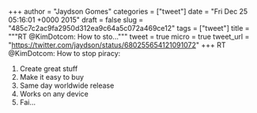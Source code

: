 
+++
author = "Jaydson Gomes"
categories = ["tweet"]
date = "Fri Dec 25 05:16:01 +0000 2015"
draft = false
slug = "485c7c2ac9fa2950d312ea9c64a5c072a469ce12"
tags = ["tweet"]
title = """RT @KimDotcom: How to sto..."""
tweet = true
micro = true
tweet_url = "https://twitter.com/jaydson/status/680255654121091072"
+++
RT @KimDotcom: How to stop piracy:
1. Create great stuff
2. Make it easy to buy
3. Same day worldwide release
4. Works on any device
5. Fai…
